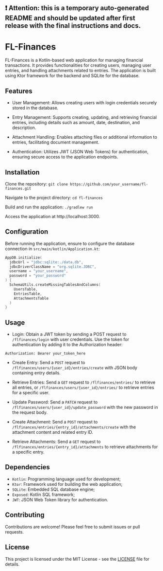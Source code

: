 ❗ Attention: this is a temporary auto-generated README and should be updated after first release with the final instructions and docs.
-

# FL-Finances

FL-Finances is a Kotlin-based web application for managing financial transactions. It provides functionalities for
creating users, managing user entries, and handling attachments related to entries. The application is built using Ktor
framework for the backend and SQLite for the database.

## Features

- User Management: Allows creating users with login credentials securely stored in the database.

- Entry Management: Supports creating, updating, and retrieving financial entries, including details such as amount,
  date, destination, and description.

- Attachment Handling: Enables attaching files or additional information to entries, facilitating document management.

- Authentication: Utilizes JWT (JSON Web Tokens) for authentication, ensuring secure access to the application
  endpoints.

## Installation

Clone the repository:
`git clone https://github.com/your_username/fl-finances.git`

Navigate to the project directory:
`cd fl-finances`

Build and run the application:
`./gradlew run`

Access the application at http://localhost:3000.

## Configuration

Before running the application, ensure to configure the database connection in `src/main/kotlin/Application.kt`:

```kotlin
AppDB.initialize(
  jdbcUrl = "jdbc:sqlite:./data.db",
  jdbcDriverClassName = "org.sqlite.JDBC",
  username = "your_username",
  password = "your_password"
) {
  SchemaUtils.createMissingTablesAndColumns(
    UsersTable,
    EntriesTable,
    AttachmentsTable
  )
}
```

## Usage

- Login: Obtain a JWT token by sending a POST request to `/flfinances/login` with user credentials. Use the token for
  authentication by adding it to the Authorization header:

```
Authorization: Bearer your_token_here
```

- Create Entry: Send a `POST` request to `/flfinances/users/{user_id}/entries/create` with JSON body containing entry
  details.

- Retrieve Entries: Send a `GET` request to `/flfinances/entries/` to retrieve all entries,
  or `/flfinances/users/{user_id}/entries/` to retrieve entries for a specific user.

- Update Password: Send a `PATCH` request to `/flfinances/users/{user_id}/update_password` with the new password in the
  request body.

- Create Attachment: Send a `POST` request to `/flfinances/entries/{entry_id}/attachments/create` with the attachment
  content and related entry ID.

- Retrieve Attachments: Send a `GET` request to `/flfinances/entries/{entry_id}/attachments` to retrieve attachments for
  a specific entry.

## Dependencies

- `Kotlin`: Programming language used for development;
- `Ktor`: Framework used for building the web application;
- `SQLite`: Embedded SQL database engine;
- `Exposed`: Kotlin SQL framework;
- `JWT`: JSON Web Token library for authentication.

## Contributing

Contributions are welcome! Please feel free to submit issues or pull requests.

## License

This project is licensed under the MIT License - see the [LICENSE](../LICENSE) file for details.

